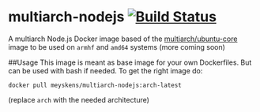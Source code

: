 # multiarch-nodejs [![Build Status](https://travis-ci.org/meyskens/multiarch-nodejs.svg?branch=master)](https://travis-ci.org/meyskens/multiarch-nodejs)
A multiarch Node.js Docker image based of the [multiarch/ubuntu-core](http://github.com/multiarch/ubuntu-core) image to be used on `armhf` and `amd64` systems (more coming soon)

##Usage
This image is meant as base image for your own Dockerfiles. But can be used with bash if needed.
To get the right image do:
```
docker pull meyskens/multiarch-nodejs:arch-latest
```
(replace `arch` with the needed architecture)

